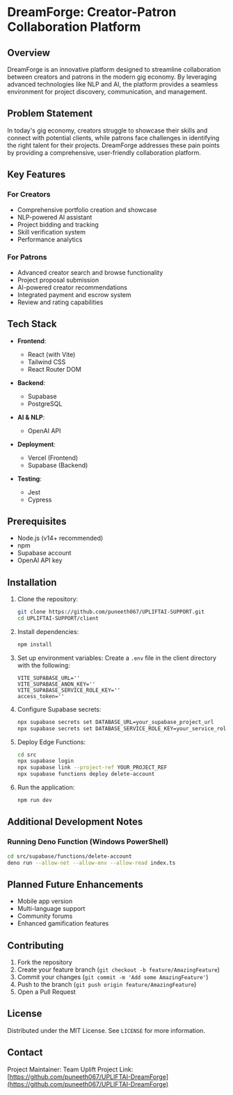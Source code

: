 # DreamForge: Creator-Patron Collaboration Platform

## Overview

DreamForge is an innovative platform designed to streamline collaboration between creators and patrons in the modern gig economy. By leveraging advanced technologies like NLP and AI, the platform provides a seamless environment for project discovery, communication, and management.

## Problem Statement

In today's gig economy, creators struggle to showcase their skills and connect with potential clients, while patrons face challenges in identifying the right talent for their projects. DreamForge addresses these pain points by providing a comprehensive, user-friendly collaboration platform.

## Key Features

### For Creators
- Comprehensive portfolio creation and showcase
- NLP-powered AI assistant
- Project bidding and tracking
- Skill verification system
- Performance analytics

### For Patrons
- Advanced creator search and browse functionality
- Project proposal submission
- AI-powered creator recommendations
- Integrated payment and escrow system
- Review and rating capabilities

## Tech Stack

- **Frontend**: 
  - React (with Vite)
  - Tailwind CSS
  - React Router DOM

- **Backend**:
  - Supabase
  - PostgreSQL

- **AI & NLP**:
  - OpenAI API

- **Deployment**:
  - Vercel (Frontend)
  - Supabase (Backend)

- **Testing**:
  - Jest
  - Cypress

## Prerequisites

- Node.js (v14+ recommended)
- npm
- Supabase account
- OpenAI API key

## Installation

1. Clone the repository:
   ```bash
   git clone https://github.com/puneeth067/UPLIFTAI-SUPPORT.git
   cd UPLIFTAI-SUPPORT/client
   ```

2. Install dependencies:
   ```bash
   npm install
   ```

3. Set up environment variables:
   Create a `.env` file in the client directory with the following:
   ```
   VITE_SUPABASE_URL=''
   VITE_SUPABASE_ANON_KEY=''
   VITE_SUPABASE_SERVICE_ROLE_KEY=''
   access_token=''
   ```

4. Configure Supabase secrets:
   ```bash
   npx supabase secrets set DATABASE_URL=your_supabase_project_url
   npx supabase secrets set DATABASE_SERVICE_ROLE_KEY=your_service_role_key
   ```

5. Deploy Edge Functions:
   ```bash
   cd src
   npx supabase login
   npx supabase link --project-ref YOUR_PROJECT_REF
   npx supabase functions deploy delete-account
   ```

6. Run the application:
   ```bash
   npm run dev
   ```

## Additional Development Notes

### Running Deno Function (Windows PowerShell)
```bash
cd src/supabase/functions/delete-account
deno run --allow-net --allow-env --allow-read index.ts
```

## Planned Future Enhancements

- Mobile app version
- Multi-language support
- Community forums
- Enhanced gamification features

## Contributing

1. Fork the repository
2. Create your feature branch (`git checkout -b feature/AmazingFeature`)
3. Commit your changes (`git commit -m 'Add some AmazingFeature'`)
4. Push to the branch (`git push origin feature/AmazingFeature`)
5. Open a Pull Request

## License

Distributed under the MIT License. See `LICENSE` for more information.

## Contact

Project Maintainer: Team Uplift
Project Link: [https://github.com/puneeth067/UPLIFTAI-DreamForge](https://github.com/puneeth067/UPLIFTAI-DreamForge)
